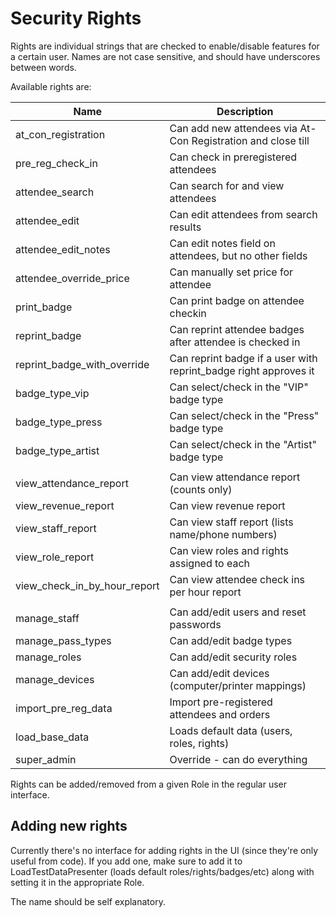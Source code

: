 Security Rights
===============

Rights are individual strings that are checked to enable/disable features for a certain user. Names are not case 
sensitive, and should have underscores between words.

Available rights are:

| Name                        | Description                                                       |
|-----------------------------|-------------------------------------------------------------------|
| at_con_registration         | Can add new attendees via At-Con Registration and close till      |
| pre_reg_check_in            | Can check in preregistered attendees                              |
| attendee_search             | Can search for and view attendees                                 |
| attendee_edit               | Can edit attendees from search results                            |
| attendee_edit_notes         | Can edit notes field on attendees, but no other fields            |
| attendee_override_price     | Can manually set price for attendee                               |
| print_badge                 | Can print badge on attendee checkin                               |
| reprint_badge               | Can reprint attendee badges after attendee is checked in          |
| reprint_badge_with_override | Can reprint badge if a user with reprint_badge right approves it  |
| badge_type_vip              | Can select/check in the "VIP" badge type                          |
| badge_type_press            | Can select/check in the "Press" badge type                        |
| badge_type_artist           | Can select/check in the "Artist" badge type                       |
|                             |                                                                   |
| view_attendance_report      | Can view attendance report (counts only)                          |
| view_revenue_report         | Can view revenue report                                           |
| view_staff_report           | Can view staff report (lists name/phone numbers)                  |
| view_role_report            | Can view roles and rights assigned to each                        |
| view_check_in_by_hour_report| Can view attendee check ins per hour report                       |
|                             |                                                                   |
| manage_staff                | Can add/edit users and reset passwords                            |
| manage_pass_types           | Can add/edit badge types                                          |
| manage_roles                | Can add/edit security roles                                       |
| manage_devices              | Can add/edit devices (computer/printer mappings)                  |
| import_pre_reg_data         | Import pre-registered attendees and orders                        |
| load_base_data              | Loads default data (users, roles, rights)                         |
| super_admin                 | Override - can do everything                                      |

Rights can be added/removed from a given Role in the regular user interface.


Adding new rights
-----------------
Currently there's no interface for adding rights in the UI (since they're only useful from code).
If you add one, make sure to add it to LoadTestDataPresenter (loads default roles/rights/badges/etc) along
with setting it in the appropriate Role. 

The name should be self explanatory.
